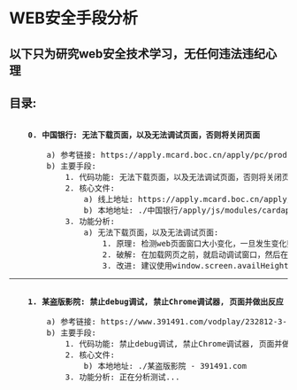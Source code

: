 <h1> WEB安全手段分析 </h1>
<h2> 以下只为研究web安全技术学习，无任何违法违纪心理 </h2>
<h2>
    目录:
</h2>
<pre>
    <b>
    0. 中国银行: 无法下载页面，以及无法调试页面，否则将关闭页面
    </b>
        a) 参考链接: https://apply.mcard.boc.cn/apply/pc/product/goProductDetails?newInTypeCode=296c83c6cbb521b7391546c68552694522b0f1f95d7fe9e5aabf9924992c3d45c31aaea978eafd5f7ee4d3f86581d3e2dbe13ff0e9cc31562128e5378bef4ddab507cdb63537e3cba154382abbda491f77dea120477da5965d306b1fa6010acd67eba7c19ee096a90909b0aac6935767469ca5b481702afe78150b06663ce70c&masterOrSubFlag=1&formVersion=GPB1A&shortId=q2eMZj&channelSource=1
        b) 主要手段:
            1. 代码功能: 无法下载页面，以及无法调试页面，否则将关闭页面
            2. 核心文件: 
                a) 线上地址: https://apply.mcard.boc.cn/apply/js/modules/cardapply/pc/forbidden.js
                b) 本地地址: ./中国银行/apply/js/modules/cardapply/pc/forbidden.js
            3. 功能分析:
                a) 无法下载页面，以及无法调试页面: 
                    1. 原理: 检测web页面窗口大小变化，一旦发生变化则关闭页面
                    2. 破解: 在加载网页之前，就启动调试窗口，然后在访问web链接，即可调试页面
                    3. 改进: 建议使用window.screen.availHeight/window.screen.availWidth来检测窗口变化
</pre>
<hr/>
<pre>
    <b>
    1. 某盗版影院: 禁止debug调试, 禁止Chrome调试器, 页面并做出反应 
    </b>
        a) 参考链接: https://www.391491.com/vodplay/232812-3-1.html
        b) 主要手段:
            1. 代码功能: 禁止debug调试, 禁止Chrome调试器, 页面并做出反应
            2. 核心文件: 
                b) 本地地址: ./某盗版影院 - 391491.com
            3. 功能分析: 正在分析测试...
</pre>